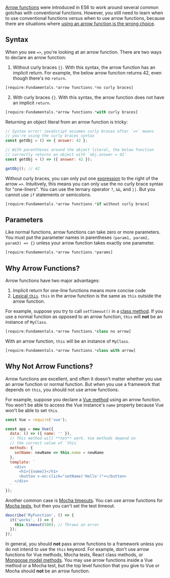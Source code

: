 [Arrow functions](https://exploringjs.com/es6/ch_arrow-functions.html)
were introduced in ES6 to work around several common gotchas with
conventional functions. However, you still need to learn when to use
conventional functions versus when to use arrow functions, because
there are situations where
[using an arrow function is the wrong choice](https://mongoosejs.com/docs/faq.html#arrow-functions).

Syntax
------

When you see `=>`, you're looking at an arrow function. There are
two ways to declare an arrow function:

1) Without curly braces `{}`. With this syntax, the arrow function has an implicit return. For example, the below arrow function returns 42, even though there's no `return`.

```javascript
[require:Fundamentals.*arrow functions.*no curly braces]
```

2) With curly braces `{}`. With this syntax, the arrow function does not have an implicit `return`.

```javascript
[require:Fundamentals.*arrow functions.*with curly braces]
```

Returning an object literal from an arrow function is tricky:

```javascript
// Syntax error! JavaScript assumes curly braces after `=>` means
// you're using the curly braces syntax
const getObj = () => { answer: 42 };

// With parentheses around the object literal, the below function
// correctly returns an object with `obj.answer = 42`
const getObj = () => ({ answer: 42 });

getObj(); // 42
```

Without curly braces, you can only put one [expression](https://2ality.com/2012/09/expressions-vs-statements.html) to the right of the arrow `=>`. Intuitively, this means you can only use the no curly brace syntax for "one-liners". You can use the ternary operator `?`, `&&`, and `||`. But you cannot use `if` statements or semicolons.

```javascript
[require:Fundamentals.*arrow functions.*if without curly brace]
```

Parameters
----------

Like normal functions, arrow functions can take zero or more parameters.
You must put the parameter names in parentheses `(param1, param2, param3) => {}` unless your arrow function takes exactly one parameter.

```javascript
[require:Fundamentals.*arrow functions.*params]
```

Why Arrow Functions?
--------------------

Arrow functions have two major advantages:

1) Implicit return for one-line functions means more concise code
2) [Lexical `this`](https://developer.mozilla.org/en-US/docs/Web/JavaScript/Reference/Functions/Arrow_functions#No_separate_this). `this` in the arrow function is the same as `this` outside the arrow function.

For example, suppose you try to call `setTimeout()` in a
[class method](https://developer.mozilla.org/en-US/docs/Web/JavaScript/Reference/Functions/Method_definitions). If you use a normal function as opposed to
an arrow function, `this` will **not** be an instance of `MyClass`.

```javascript
[require:Fundamentals.*arrow functions.*class no arrow]
```

With an arrow function, `this` will be an instance of `MyClass`.

```javascript
[require:Fundamentals.*arrow functions.*class with arrow]
```

Why Not Arrow Functions?
------------------------

Arrow functions are excellent, and often it doesn't matter whether
you use an arrow function or normal function. But when you use a
framework that depends on `this`, you should not use arrow functions.

For example, suppose you declare a [Vue method](https://v1.vuejs.org/guide/events.html#Method-Handler) using an arrow function. You won't be able to access the Vue instance's `name`
property because Vue won't be able to set `this`.

```javascript
const Vue = require('vue');

const app = new Vue({
  data: () => ({ name: '' }),
  // This method will **not** work. Vue methods depend on
  // the correct value of `this`
  methods: {
    setName: newName => this.name = newName
  },
  template: `
    <div>
      <h1>{{name}}</h1>
      <button v-on:click="setName('Hello')"></button>
    </div>
  `
});
```

Another common case is [Mocha timeouts](https://mochajs.org/#test-level). You can use arrow functions for [Mocha tests](/tutorials/mocha/intro), but then you can't set the test timeout.

```javascript
describe('MyFunction', () => {
  it('works', () => {
    this.timeout(500); // Throws an error
  });
});
```

In general, you should **not** pass arrow functions to a framework
unless you do not intend to use the `this` keyword. For example,
don't use arrow functions for Vue methods, Mocha tests, React class
methods, or [Mongoose model methods](https://mongoosejs.com/docs/guide.html#methods). You may use arrow
functions inside a Vue method or a Mocha test, but the top level
function that you give to Vue or Mocha should **not** be an arrow function.